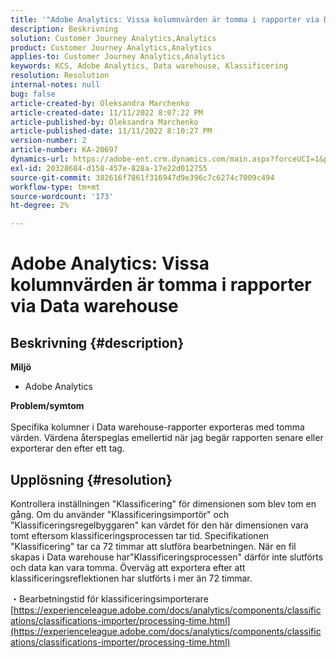 ```yaml
---
title: '"Adobe Analytics: Vissa kolumnvärden är tomma i rapporter via Data warehouse'
description: Beskrivning
solution: Customer Journey Analytics,Analytics
product: Customer Journey Analytics,Analytics
applies-to: Customer Journey Analytics,Analytics
keywords: KCS, Adobe Analytics, Data warehouse, Klassificering
resolution: Resolution
internal-notes: null
bug: false
article-created-by: Oleksandra Marchenko
article-created-date: 11/11/2022 8:07:22 PM
article-published-by: Oleksandra Marchenko
article-published-date: 11/11/2022 8:10:27 PM
version-number: 2
article-number: KA-20697
dynamics-url: https://adobe-ent.crm.dynamics.com/main.aspx?forceUCI=1&pagetype=entityrecord&etn=knowledgearticle&id=5c36da70-fc61-ed11-9561-6045bd006b25
exl-id: 20328684-d158-457e-828a-17e22d012755
source-git-commit: 382616f7861f316947d9e396c7c6274c7009c494
workflow-type: tm+mt
source-wordcount: '173'
ht-degree: 2%

---
```


# Adobe Analytics: Vissa kolumnvärden är tomma i rapporter via Data warehouse

## Beskrivning {#description}

<b>Miljö</b>
- Adobe Analytics

<b>Problem/symtom</b><br> <br>Specifika kolumner i Data warehouse-rapporter exporteras med tomma värden. Värdena återspeglas emellertid när jag begär rapporten senare eller exporterar den efter ett tag.

## Upplösning {#resolution}


Kontrollera inställningen &quot;Klassificering&quot; för dimensionen som blev tom en gång. Om du använder &quot;Klassificeringsimportör&quot; och &quot;Klassificeringsregelbyggaren&quot; kan värdet för den här dimensionen vara tomt eftersom klassificeringsprocessen tar tid. Specifikationen &quot;Klassificering&quot; tar ca 72 timmar att slutföra bearbetningen. När en fil skapas i Data warehouse har&quot;Klassificeringsprocessen&quot; därför inte slutförts och data kan vara tomma. Överväg att exportera efter att klassificeringsreflektionen har slutförts i mer än 72 timmar.

・Bearbetningstid för klassificeringsimporterare
[https://experienceleague.adobe.com/docs/analytics/components/classifications/classifications-importer/processing-time.html](https://experienceleague.adobe.com/docs/analytics/components/classifications/classifications-importer/processing-time.html)
